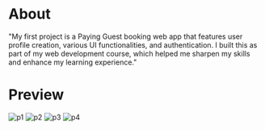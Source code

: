 # About
"My first project is a Paying Guest booking web app that features user profile creation, various UI functionalities, and authentication. I built this as part of my web development course, which helped me sharpen my skills and enhance my learning experience."

# Preview
![p1](https://github.com/user-attachments/assets/9eb69698-df72-4b22-95f6-2a4b97ae2b9d)
![p2](https://github.com/user-attachments/assets/8a709962-85be-4b27-abc5-1036575138bd)
![p3](https://github.com/user-attachments/assets/94814589-6701-449f-a187-843ee9f46b65)
![p4](https://github.com/user-attachments/assets/602dab14-f6df-4a02-81e5-84bd6ed89985)
